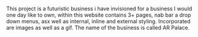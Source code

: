 This project is a futuristic business i have invisioned for a business I would one day like to own, within this website contains 3+ pages, nab bar a drop down menus, asx well as internal, inline and external styling.
Incorporated are images as well as a gif.  The name of the business is called AR Palace.
